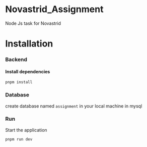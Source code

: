 # Novastrid_Assignment
Node Js task for Novastrid

# Installation

### Backend

#### Install dependencies
```
pnpm install
```

### Database

create database named ```assignment``` in your local machine in mysql


### Run

Start the application

```
pnpm run dev
```
